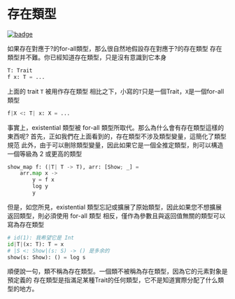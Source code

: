 # 存在類型

[![badge](https://img.shields.io/endpoint.svg?url=https%3A%2F%2Fgezf7g7pd5.execute-api.ap-northeast-1.amazonaws.com%2Fdefault%2Fsource_up_to_date%3Fowner%3Derg-lang%26repos%3Derg%26ref%3Dmain%26path%3Ddoc/EN/syntax/type/advanced/existential.md%26commit_hash%3D51de3c9d5a9074241f55c043b9951b384836b258)](https://gezf7g7pd5.execute-api.ap-northeast-1.amazonaws.com/default/source_up_to_date?owner=erg-lang&repos=erg&ref=main&path=doc/EN/syntax/type/advanced/existential.md&commit_hash=51de3c9d5a9074241f55c043b9951b384836b258)

如果存在對應于?的for-all類型，那么很自然地假設存在對應于?的存在類型
存在類型并不難。你已經知道存在類型，只是沒有意識到它本身

```python
T: Trait
f x: T = ...
```

上面的 trait `T` 被用作存在類型
相比之下，小寫的`T`只是一個Trait，`X`是一個for-all類型

```python
f|X <: T| x: X = ...
```

事實上，existential 類型被 for-all 類型所取代。那么為什么會有存在類型這樣的東西呢?
首先，正如我們在上面看到的，存在類型不涉及類型變量，這簡化了類型規范
此外，由于可以刪除類型變量，因此如果它是一個全推定類型，則可以構造一個等級為 2 或更高的類型

```python
show_map f: (|T| T -> T), arr: [Show; _] =
    arr.map x ->
        y = f x
        log y
        y
```

但是，如您所見，existential 類型忘記或擴展了原始類型，因此如果您不想擴展返回類型，則必須使用 for-all 類型
相反，僅作為參數且與返回值無關的類型可以寫為存在類型

```python
# id(1): 我希望它是 Int
id|T|(x: T): T = x
# |S <: Show|(s: S) -> () 是多余的
show(s: Show): () = log s
```

順便說一句，類不稱為存在類型。一個類不被稱為存在類型，因為它的元素對象是預定義的
存在類型是指滿足某種Trait的任何類型，它不是知道實際分配了什么類型的地方。